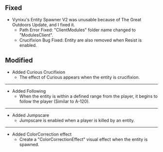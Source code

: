 ## Fixed
- Vynixu's Entity Spawner V2 was unusable because of The Great Outdoors Update, and I fixed it.
    - Path Error Fixed: "ClientModules" folder name changed to "ModulesClient".
    - Crucifixion Bug Fixed: Entity are also removed when Resist is enabled.
## Modified
- Added Curious Crucifixion
    - The effect of Curious appears when the entity is crucifixion.
---
- Added Following
    - When the entity is within a defined range from the player, it begins to follow the player (Similar to A-120).
---
- Added Jumpscare
    - Jumpscare is enabled when a player is killed by an entity.
---
- Added ColorCorrection effect
    - Create a "ColorCorrectionEffect" visual effect when the entity is spawned.
